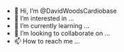 - 👋 Hi, I’m @DavidWoodsCardiobase
- 👀 I’m interested in ...
- 🌱 I’m currently learning ...
- 💞️ I’m looking to collaborate on ...
- 📫 How to reach me ...

<!---
DavidWoodsCardiobase/DavidWoodsCardiobase is a ✨ special ✨ repository because its `README.md` (this file) appears on your GitHub profile.
You can click the Preview link to take a look at your changes.
--->

